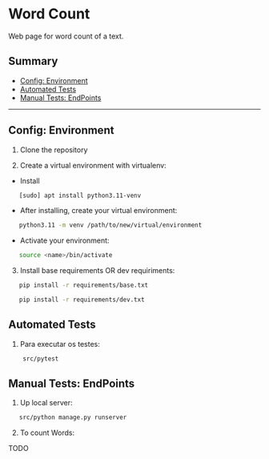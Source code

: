 Word Count
================================================

Web page for word count of a text.

Summary
------

- [Config: Environment](#config-environment)
- [Automated Tests](#automated-tests)
- [Manual Tests: EndPoints](#manual-tests-endpoints)

---


Config: Environment
--------------

1. Clone the repository

2. Create a virtual environment with virtualenv:

* Install
```bash
   [sudo] apt install python3.11-venv
```

* After installing, create your virtual environment:
```bash
   python3.11 -m venv /path/to/new/virtual/environment
```

* Activate your environment:
```bash
   source <name>/bin/activate
```

3. Install base requirements OR dev requiriments:
```bash
   pip install -r requirements/base.txt

   pip install -r requirements/dev.txt
```

Automated Tests
--------------

1. Para executar os testes:

``` bash
    src/pytest
```

Manual Tests: EndPoints
--------------

1. Up local server:

```bash
   src/python manage.py runserver
```

2. To count Words:

TODO